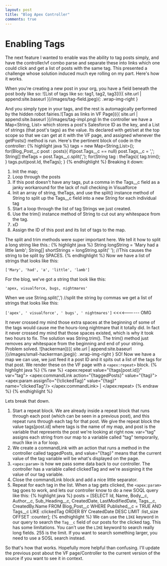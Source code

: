 ```yaml
---
layout: post
title: "Blog Apex Controller"
comments: true
---
```

# Enabling Tags

The next feature I wanted to enable was the ability to tag posts simply, and have the controller/vf combo parse and separate these into links which one could click and get a list of posts with the same tag. This presented a challenge whose solution induced much eye rolling on my part. Here's how it works.

When you're creating a new post in your org, you have a field beneath the post body like so: ![List of tags like so: tag1, tag2, tag3]({{ site.url | append:site.baseurl }}/images/tag-field.jpeg){: .wrap-img-right }

And you simply type in your tags, and the rest is automagically performed by the hidden robot fairies.![Tags as links in VF Page]({{ site.url | append:site.baseurl }}/images/tag-impl.png)
In the controller we have a Map<String, List<String>> which stores a post's Salesforce ID as the key, and a List of strings (that post's tags) as the value. Its declared with get/set at the top scope so that we can get at it with the VF page, and assigned whenever the getPosts() method is run. Here's the pertinent block of code in the controller:
{% highlight java %}
    tags = new Map<String,List<String>>();
    for(Blog_Post__c post : posts){
          if(post.Tags__c == null) post.Tags__c = ',';
               String[] theTags = post.Tags__c.split(',');
                for(String tag : theTags){
                      tag.trim();
                }
          tags.put(post.Id, theTags);
    } 
{% endhighlight %}
Breaking it down:

1. Init the map;
1. Loop through the posts
1. If this post doesn't have any tags, put a comma in the Tags__c field as a janky workaround for the lack of null checking in Visualforce
1. Init an array of string, theTags, and use the split() instance method of String to split up the Tags__c field into a new String for each individual tag
1. Start a loop through the list of tag Strings we just created.
1. Use the trim() instance method of String to cut out any whitespace from the tag.
1. xD
1. Assign the ID of this post and its list of tags to the map.

The split and trim methods were super important here. We tell it how to split a long string like this.:
{% highlight java %}
String longString = 'Mary had a little lamb';
String[] shortStrings = longString.split(' '); //This causes the string to be split by SPACES.
{% endhighlight %}
Now we have a list of strings that looks like this:

`['Mary', 'had', 'a', 'little', 'lamb']`

For the blog, we've got a string that look like this:

`'apex, visualforce, bugs, nightmares'`

When we use String.split(',') //split the string by commas we get a list of strings that looks like this:

`['apex', ' visualforce', ' bugs', ' nightmares']` <<<<------ OMG

It never crossed my mind those extra spaces at the beginning of some of the tags would cause me the hours-long nightmare that it totally did. In fact it never crossed my mind that those spaces existed, which is why it took two hours to fix. The solution was String.trim(). The trim() method just removes any whitespace from the beginning and end of your string. Problem solved. ![hackerman]({{ site.url | append:site.baseurl }}/images/small-hackerman.jpeg){: .wrap-img-right }
SO! Now we have a map we can use, we just feed it a post ID and it spits out a list of the tags for that post.
We render these on the VF page with a `<apex:repeat>` block.
{% highlight java %}
{% raw %}
    <apex:repeat value="{!tags[post.id]}" var="tag">
         <apex:commandLink action="{!taggedPosts}" value="{!tag}">
              <apex:param assignTo="{!clickedTag}" value="{!tag}" name="clickedTag"/>
         </apex:commandLink> |
    </apex:repeat>
{% endraw %}
{% endhighlight %}

Lets break that down.

1. Start a repeat block. We are already inside a repeat block that runs through each post (which can be seen in a previous post), and this repeat runs through each tag for that post. We give the repeat block the value tags[post.id] where tags is the name of my map, and post is the variable that represents the post we're looking at right now. var="tag" assigns each string from our map to a variable called "tag" temporarily, much like in a for loop.
1. We create a commandLink with an action that runs a method in the controller called taggedPosts, and value="{!tag}" means that the current value of the tag variable will be what's displayed on the page.
1. `<apex:param>` is how we pass some data back to our controller. The controller has a variable called clickedTag and we're assigning it the value of our tag variable.
1. Close the commandLink block and add a nice little separator.
1. Repeat for each tag in the list.
When a tag gets clicked, the `<apex:param>` tag goes to work, and lets our controller know to do a new SOQL query like this:
{% highlight java %}
posts = [SELECT Id, Name, Body__c, Author__c, Sub_Heading__c, CreatedDate, LastModifiedDate, Tags__c, CreatedBy.Name
                                        FROM Blog_Post__c
                                        WHERE Published__c = TRUE AND Tags__c LIKE :clickedTag
                                        ORDER BY CreatedDate DESC
                                        LIMIT :list_size
                                        OFFSET :counter];
{% endhighlight %}
We can use the `LIKE` keyword in our query to search the `Tag__c` field of our posts for the clicked tag. This has some limitations. You can't use the `LIKE` keyword to search really long fields. 255 is the limit. If you want to search something larger, you need to use a SOSL search instead.

So that's how that works. Hopefully more helpful than confusing. I'll update the previous post about the VF page/Controller to the current version of the source if you want to see it in context. 